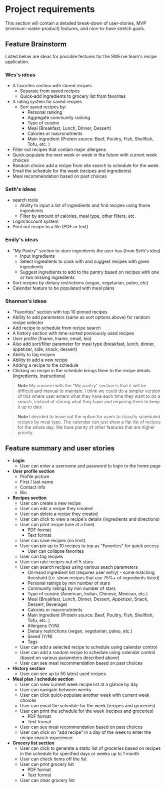# Project requirements
This section will contain a detailed break-down of user-stories, MVP (minimum-viable-product) features, and nice-to-have stretch goals.

## Feature Brainstorm
Listed below are ideas for possible festures for the SWErve team's recipe application.

### Wes's ideas
* A favorites section with stored recipes
  * Separate from saved recipes
  * Quick-add ingredients to grocery list from favorites
* A rating system for saved recipes
  * Sort saved recipes by:
    * Personal ranking
    * Aggregate community ranking
    * Type of cuisine
    * Meal (Breakfast, Lunch, Dinner, Dessert)
    * Calories or macronutrients
    * Main ingredient (Protein source: Beef, Poultry, Fish, Shellfish, Tofu, etc. )
* Filter out recipes that contain major allergens
* Quick-populate the next week or week in the future with current week choices
* Random choice add a recipe from site search to schedule for the week
* Email the schedule for the week (recipes and ingredients)
* Meal recommendation based on past choices

### Seth's ideas
* search tools
  * Ability to input a list of ingredients and find recipes using those ingredients
  * Filter by amount of calories, meal type, other filters, etc.
* Login/account system
* Print out recipe to a file (PDF or text) 

### Emily's ideas
* "My Pantry" section to store ingredients the user has (from Seth's idea)
   * Input ingredients
   * Select ingredients to cook with and suggest recipes with given ingredients
   * Suggest ingredients to add to the pantry based on recipes with one or two missing ingredients
* Sort recipes by dietary restrictions (vegan, vegetarian, paleo, etc)
* Calendar feature to be populated with meal plans

### Shannon's ideas
* "Favorites" section with top 10 pinned recipes
* Ability to add parameters (same as sort options above) for random recipe selector
* Add recipe to schedule from recipe search
* A history section with time-sorted previouisly used recipes
* User profile (fname, lname, email, bio)
* Also add sort/filter parameter for meal type (breakfast, lunch, dinner, appetizer, side, snack, dessert)
* Ability to tag recipes
* Ability to add a new recipe
* Adding a recipe to the schedule 
* Clicking on recipe in the schedule brings them to the recipe details (ingredients, instructions)

> **Note**
> My concern with the "My pantry" section is that it will be difficult and manual to maintain. I think we could do a simpler version of this where user enters what they have each time they want to do a search, instead of storing what they have and requiring them to keep it up to date

> **Note**
> I decided to leave out the option for users to classify scheduled recipes by meal type. The calendar can just show a flat list of recipes for the whole day. We have plenty of other features that are higher priority.

## Feature summary and user stories

* **Login**
  * User can enter a username and password to login to the home page
* **User profile section**
  * Profile picture
  * First / last name
  * Contact info
  * Bio
* **Recipes section**
  * User can create a new recipe
  * User can edit a recipe they created
  * User can delete a recipe they created
  * User can click to view a recipe's details (ingredients and directions)
  * User can print recipe (one at a time)
    * PDF format
    * Text format
  * User can save recipes (no limit)
  * User can pin up to 10 recipes to top as "Favorites" for quick access
    * User can collapse favorites
  * User can tag recipes
  * User can rate recipes out of 5 stars
  * User can search recipes using various seach parameters
    * On-hand ingredient list (requires user entry) - some matching threshold (i.e. show recipes that use 75%+ of ingredients listed)
    * Personal ratings by min number of stars
    * Community ratings by min number of stars
    * Type of cuisine (American, Indian, Chinese, Mexican, etc.)
    * Meal (Breakfast, Lunch, Dinner, Dessert, Appetizer, Snack, Dessert, Beverage)
    * Calories or macronutrients
    * Main ingredient (Protein source: Beef, Poultry, Fish, Shellfish, Tofu, etc. )
    * Allergens (Y/N)
    * Dietary restrictions (vegan, vegetarian, paleo, etc.)
    * Saved (Y/N)
    * Tags
  * User can add a selected recipe to schedule using calendar control
  * User can add a random recipe to schedule using calendar control (based on various parameters described above)
  * User can see meal recommendation based on past choices
* **History section**
  * User can see up to 50 latest used recipes
* **Meal plan / schedule section**
  * User can view current week recipe list at a glance by day
  * User can navigate between weeks
  * User can click quick-populate another week with current week choices
  * User can email the schedule for the week (recipes and groceries)
  * User can print the schedule for the week (recipes and groceries)
    * PDF format
    * Text format
  * User can see meal recommendation based on past choices
  * User can click on "add recipe" in a day of the week to enter the recipe search experience
* **Grocery list section**
  * User can click to generate a static list of groceries based on recipes in the schedule for specified days or weeks up to 1 month
  * User can check items off the list
  * User can print grocery list
    * PDF format
    * Text format
  * User can clear grocery list




